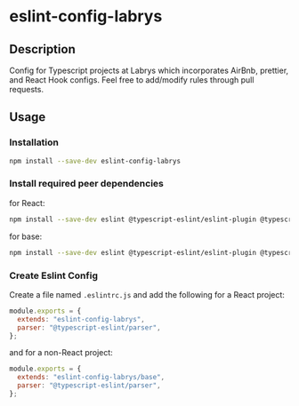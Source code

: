 # eslint-config-labrys

## Description

Config for Typescript projects at Labrys which incorporates AirBnb, prettier, and React Hook configs. Feel free to add/modify rules through pull requests.

## Usage

### Installation

```bash
npm install --save-dev eslint-config-labrys
```

### Install required peer dependencies

for React:

```bash
npm install --save-dev eslint @typescript-eslint/eslint-plugin @typescript-eslint/parser eslint-plugin-react eslint-plugin-react-hooks eslint-plugin-import eslint-plugin-jsx-a11y typescript
```

for base:

```bash
npm install --save-dev eslint @typescript-eslint/eslint-plugin @typescript-eslint/parser eslint-plugin-import eslint-plugin-jsx-a11y typescript
```

### Create Eslint Config

Create a file named `.eslintrc.js` and add the following for a React project:

```js
module.exports = {
  extends: "eslint-config-labrys",
  parser: "@typescript-eslint/parser",
};
```

and for a non-React project:

```js
module.exports = {
  extends: "eslint-config-labrys/base",
  parser: "@typescript-eslint/parser",
};
```
